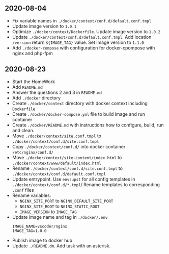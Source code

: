 ## 2020-08-04

- Fix variable names in `./docker/context/conf.d/default.conf.tmpl`
- Update image version to `1.0.1`
- Optimize `./docker/context/Dockerfile`. Update image version to `1.0.2`
- Update `./docker/context/conf.d/default.conf.tmpl`. Add location `/version` return `${IMAGE_TAG}` value. Set image version to `1.1.0`
- Add `./docker-compose` with configuration for docker-cpompose with nginx and php-fpm

## 2020-08-23

- Start the HomeWork
- Add `README.md`
- Answer the questions 2 and 3 in `README.md`
- Add `./docker` directory
- Create `./docker/context` directory with docker context including `Dockerfile`
- Create `./docker/docker-compose.yml` file to build image and run container
- Create `./docker/README.md` with instructions how to configure, build, run and clean.
- Move `./docker/context/site.conf.tmpl` to `./docker/context/conf.d/site.conf.tmpl`
- Copy `./docker/context/conf.d/` into docker container `/etc/nginx/conf.d/`
- Move `./docker/context/site-content/index.html` to `./docker/context/www/default/index.html`
- Rename `./docker/context/conf.d/site.conf.tmpl` to `./docker/context/conf.d/default.conf.tmpl`
- Update entrypoint. Use `envsupst` for all config templates in `./docker/context/conf.d/*.tmpl`/ Rename templates to corresponding `.conf` files
- Rename variables:
  - `NGINX_SITE_PORT` to `NGINX_DEFAULT_SITE_PORT`
  - `NGINX_SITE_ROOT` to `NGINX_STATIC_ROOT`
  - `IMAGE_VERSION` to `IMAGE_TAG`
- Update image name and tag in `./docker/.env`
  ```shell
  IMAGE_NAME=vscoder/nginx
  IMAGE_TAG=1.0.0
  ```
- Publish image to docker hub
- Update `./README.dm`. Add task with an asterisk.
